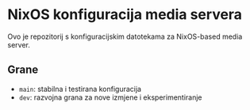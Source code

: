 # NixOS konfiguracija media servera

Ovo je repozitorij s konfiguracijskim datotekama za NixOS-based media server.

## Grane

- `main`: stabilna i testirana konfiguracija
- `dev`: razvojna grana za nove izmjene i eksperimentiranje

